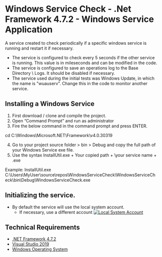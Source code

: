 ﻿# Windows Service Check - .Net Framework 4.7.2 - Windows Service Application  
A service created to check periodically if a specific windows service is running and restart it if necessary. 
- The service is configured to check every 5 seconds if the other service is running. This value is in mileseconds and can be modified in the code.
- The service is configured to save an operations log to the Base Directory \ Logs. It should be disabled if necessary.
- The service used during the initial tests was Windows Update, in which the name is "wuauserv". Change this in the code to monitor another service.

## Installing a Windows Service
1. First download / clone and compile the project.
2. Open “Command Prompt” and run as administrator
3. Fire the below command in the command prompt and press ENTER.
 
cd C:\Windows\Microsoft.NET\Framework\v4.0.30319 

4. Go to your project source folder > bin > Debug and copy the full path of your Windows Service exe file.
5. Use the syntax InstallUtil.exe + Your copied path + \your service name + .exe

Example: InstallUtil.exe C:\Users\MyUser\source\repos\WindowsServiceCheck\WindowsServiceCheck\bin\Debug\WindowsServiceCheck.exe

## Initializing the service.
- By default the service will use the local system account. 
  - If necessary, use a different account
  [![Local System Account](https://i.imgur.com/TumrrJQ.png "Local System Account")](https://i.imgur.com/TumrrJQ.png "Local System Account")
  

## Technical Requirements
 - [.NET Framework 4.7.2](https://dotnet.microsoft.com/download/visual-studio-sdks?utm_source=getdotnetsdk&utm_medium=referral)
 - [Visual Studio 2019](https://visualstudio.microsoft.com/pt-br/downloads/)
 - [Windows Operating System](https://www.microsoft.com/software-download/windows10)
 
